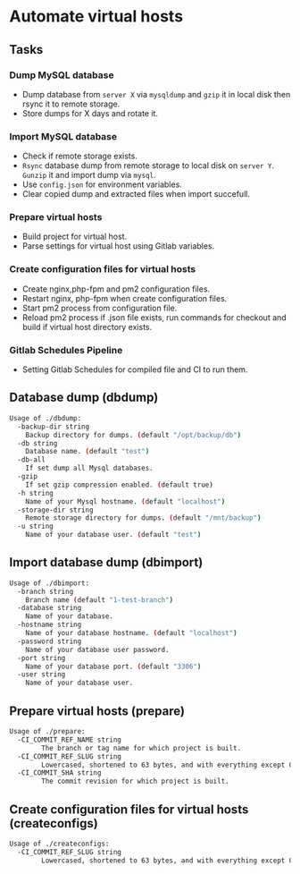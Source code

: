 # Automate virtual hosts

## Tasks

### Dump MySQL database

- Dump database from `server X` via `mysqldump` and `gzip` it in local disk then rsync it to remote storage.
- Store dumps for X days and rotate it.

### Import MySQL database

- Check if remote storage exists.
- `Rsync` database dump from remote storage to local disk on `server Y`. `Gunzip` it and import dump via `mysql`.
- Use `config.json` for environment variables.
- Clear copied dump and extracted files when import succefull.

### Prepare virtual hosts

- Build project for virtual host.
- Parse settings for virtual host using Gitlab variables.

### Create configuration files for virtual hosts

- Create nginx,php-fpm and pm2 configuration files.
- Restart nginx, php-fpm when create configuration files.
- Start pm2 process from configuration file.
- Reload pm2 process if .json file exists, run commands for checkout and build if virtual host directory exists.

### Gitlab Schedules Pipeline

- Setting Gitlab Schedules for compiled file and CI to run them.

## Database dump (dbdump)

```bash
Usage of ./dbdump:
  -backup-dir string
    Backup directory for dumps. (default "/opt/backup/db")
  -db string
    Database name. (default "test")
  -db-all
    If set dump all Mysql databases.
  -gzip
    If set gzip compression enabled. (default true)
  -h string
    Name of your Mysql hostname. (default "localhost")
  -storage-dir string
    Remote storage directory for dumps. (default "/mnt/backup")
  -u string
    Name of your database user. (default "test")
```

## Import database dump (dbimport)

```bash
Usage of ./dbimport:
  -branch string
    Branch name (default "1-test-branch")
  -database string
    Name of your database.
  -hostname string
    Name of your database hostname. (default "localhost")
  -password string
    Name of your database user password.
  -port string
    Name of your database port. (default "3306")
  -user string
    Name of your database user.
```

## Prepare virtual hosts (prepare)

```bash
Usage of ./prepare:
  -CI_COMMIT_REF_NAME string
    	The branch or tag name for which project is built.
  -CI_COMMIT_REF_SLUG string
    	Lowercased, shortened to 63 bytes, and with everything except 0-9 and a-z replaced with -. No leading / trailing -. Use in URLs, host names and domain names.
  -CI_COMMIT_SHA string
    	The commit revision for which project is built.
```

## Create configuration files for virtual hosts (createconfigs)

```bash
Usage of ./createconfigs:
  -CI_COMMIT_REF_SLUG string
    	Lowercased, shortened to 63 bytes, and with everything except 0-9 and a-z replaced with -. No leading / trailing -. Use in URLs, host names and domain names.
```
